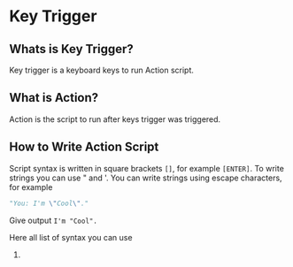 # Key Trigger

## Whats is Key Trigger?

Key trigger is a keyboard keys to run Action script.

## What is Action?

Action is the script to run after keys trigger was triggered.

## How to Write Action Script

Script syntax is written in square brackets `[]`, for example `[ENTER]`.
To write strings you can use " and '. You can write strings using escape characters, for example 
```python
"You: I'm \"Cool\"."
```
Give output `I'm "Cool".`


Here all list of syntax you can use

1. 
